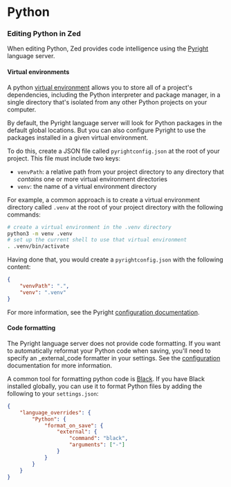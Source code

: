 # Python

### Editing Python in Zed

When editing Python, Zed provides code intelligence using the [Pyright](https://github.com/microsoft/pyright) language server.

#### Virtual environments

A python [virtual environment](https://docs.python.org/3/tutorial/venv.html) allows you to store all of a project's dependencies, including the Python interpreter and package manager, in a single directory that's isolated from any other Python projects on your computer.

By default, the Pyright language server will look for Python packages in the default global locations. But you can also configure Pyright to use the packages installed in a given virtual environment.

To do this, create a JSON file called `pyrightconfig.json` at the root of your project. This file must include two keys:

-   `venvPath`: a relative path from your project directory to any directory that _contains_ one or more virtual environment directories
-   `venv`: the name of a virtual environment directory

For example, a common approach is to create a virtual environment directory called `.venv` at the root of your project directory with the following commands:

```bash
# create a virtual environment in the .venv directory
python3 -m venv .venv
# set up the current shell to use that virtual environment
. .venv/bin/activate
```

Having done that, you would create a `pyrightconfig.json` with the following content:

```json
{
    "venvPath": ".",
    "venv": ".venv"
}
```

For more information, see the Pyright [configuration documentation](https://github.com/microsoft/pyright/blob/main/docs/configuration.md).

#### Code formatting

The Pyright language server does not provide code formatting. If you want to automatically reformat your Python code when saving, you'll need to specify an \_external_code formatter in your settings. See the [configuration](../configuration/configuring-zed.md) documentation for more information.

A common tool for formatting python code is [Black](https://black.readthedocs.io/en/stable/). If you have Black installed globally, you can use it to format Python files by adding the following to your `settings.json`:

```json
{
    "language_overrides": {
        "Python": {
            "format_on_save": {
                "external": {
                    "command": "black",
                    "arguments": ["-"]
                }
            }
        }
    }
}
```

